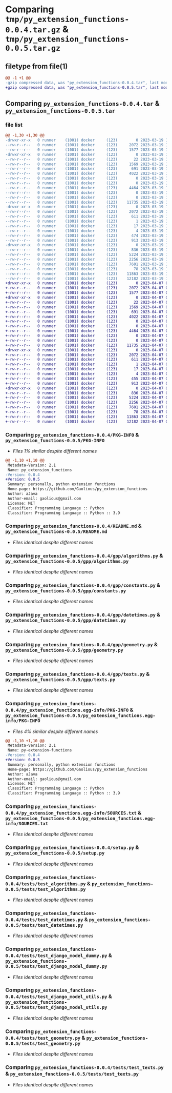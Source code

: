 # Comparing `tmp/py_extension_functions-0.0.4.tar.gz` & `tmp/py_extension_functions-0.0.5.tar.gz`

## filetype from file(1)

```diff
@@ -1 +1 @@
-gzip compressed data, was "py_extension_functions-0.0.4.tar", last modified: Sun Mar 19 10:46:32 2023, max compression
+gzip compressed data, was "py_extension_functions-0.0.5.tar", last modified: Fri Apr  7 04:15:20 2023, max compression
```

## Comparing `py_extension_functions-0.0.4.tar` & `py_extension_functions-0.0.5.tar`

### file list

```diff
@@ -1,30 +1,30 @@
-drwxr-xr-x   0 runner    (1001) docker     (123)        0 2023-03-19 10:46:32.747471 py_extension_functions-0.0.4/
--rw-r--r--   0 runner    (1001) docker     (123)     2072 2023-03-19 10:46:32.747471 py_extension_functions-0.0.4/PKG-INFO
--rw-r--r--   0 runner    (1001) docker     (123)     1577 2023-03-19 10:46:22.000000 py_extension_functions-0.0.4/README.md
-drwxr-xr-x   0 runner    (1001) docker     (123)        0 2023-03-19 10:46:32.743471 py_extension_functions-0.0.4/gpp/
--rw-r--r--   0 runner    (1001) docker     (123)       22 2023-03-19 10:46:22.000000 py_extension_functions-0.0.4/gpp/__init__.py
--rw-r--r--   0 runner    (1001) docker     (123)     1569 2023-03-19 10:46:22.000000 py_extension_functions-0.0.4/gpp/algorithms.py
--rw-r--r--   0 runner    (1001) docker     (123)      691 2023-03-19 10:46:22.000000 py_extension_functions-0.0.4/gpp/constants.py
--rw-r--r--   0 runner    (1001) docker     (123)     4022 2023-03-19 10:46:22.000000 py_extension_functions-0.0.4/gpp/datetimes.py
--rw-r--r--   0 runner    (1001) docker     (123)        0 2023-03-19 10:46:22.000000 py_extension_functions-0.0.4/gpp/decorators.py
--rw-r--r--   0 runner    (1001) docker     (123)        0 2023-03-19 10:46:22.000000 py_extension_functions-0.0.4/gpp/exceptions.py
--rw-r--r--   0 runner    (1001) docker     (123)     4464 2023-03-19 10:46:22.000000 py_extension_functions-0.0.4/gpp/geometry.py
--rw-r--r--   0 runner    (1001) docker     (123)        0 2023-03-19 10:46:22.000000 py_extension_functions-0.0.4/gpp/loggers.py
--rw-r--r--   0 runner    (1001) docker     (123)        0 2023-03-19 10:46:22.000000 py_extension_functions-0.0.4/gpp/networks.py
--rw-r--r--   0 runner    (1001) docker     (123)    11735 2023-03-19 10:46:22.000000 py_extension_functions-0.0.4/gpp/texts.py
-drwxr-xr-x   0 runner    (1001) docker     (123)        0 2023-03-19 10:46:32.743471 py_extension_functions-0.0.4/py_extension_functions.egg-info/
--rw-r--r--   0 runner    (1001) docker     (123)     2072 2023-03-19 10:46:32.000000 py_extension_functions-0.0.4/py_extension_functions.egg-info/PKG-INFO
--rw-r--r--   0 runner    (1001) docker     (123)      611 2023-03-19 10:46:32.000000 py_extension_functions-0.0.4/py_extension_functions.egg-info/SOURCES.txt
--rw-r--r--   0 runner    (1001) docker     (123)        1 2023-03-19 10:46:32.000000 py_extension_functions-0.0.4/py_extension_functions.egg-info/dependency_links.txt
--rw-r--r--   0 runner    (1001) docker     (123)       17 2023-03-19 10:46:32.000000 py_extension_functions-0.0.4/py_extension_functions.egg-info/requires.txt
--rw-r--r--   0 runner    (1001) docker     (123)        4 2023-03-19 10:46:32.000000 py_extension_functions-0.0.4/py_extension_functions.egg-info/top_level.txt
--rw-r--r--   0 runner    (1001) docker     (123)      474 2023-03-19 10:46:32.747471 py_extension_functions-0.0.4/setup.cfg
--rw-r--r--   0 runner    (1001) docker     (123)      913 2023-03-19 10:46:22.000000 py_extension_functions-0.0.4/setup.py
-drwxr-xr-x   0 runner    (1001) docker     (123)        0 2023-03-19 10:46:32.747471 py_extension_functions-0.0.4/tests/
--rw-r--r--   0 runner    (1001) docker     (123)      836 2023-03-19 10:46:22.000000 py_extension_functions-0.0.4/tests/test_algorithms.py
--rw-r--r--   0 runner    (1001) docker     (123)     5224 2023-03-19 10:46:22.000000 py_extension_functions-0.0.4/tests/test_datetimes.py
--rw-r--r--   0 runner    (1001) docker     (123)     2256 2023-03-19 10:46:22.000000 py_extension_functions-0.0.4/tests/test_django_model_dummy.py
--rw-r--r--   0 runner    (1001) docker     (123)     7601 2023-03-19 10:46:22.000000 py_extension_functions-0.0.4/tests/test_django_model_utils.py
--rw-r--r--   0 runner    (1001) docker     (123)       78 2023-03-19 10:46:22.000000 py_extension_functions-0.0.4/tests/test_django_task_model.py
--rw-r--r--   0 runner    (1001) docker     (123)    11863 2023-03-19 10:46:22.000000 py_extension_functions-0.0.4/tests/test_geometry.py
--rw-r--r--   0 runner    (1001) docker     (123)    12182 2023-03-19 10:46:22.000000 py_extension_functions-0.0.4/tests/test_texts.py
+drwxr-xr-x   0 runner    (1001) docker     (123)        0 2023-04-07 04:15:20.469733 py_extension_functions-0.0.5/
+-rw-r--r--   0 runner    (1001) docker     (123)     2072 2023-04-07 04:15:20.469733 py_extension_functions-0.0.5/PKG-INFO
+-rw-r--r--   0 runner    (1001) docker     (123)     1577 2023-04-07 04:15:08.000000 py_extension_functions-0.0.5/README.md
+drwxr-xr-x   0 runner    (1001) docker     (123)        0 2023-04-07 04:15:20.465733 py_extension_functions-0.0.5/gpp/
+-rw-r--r--   0 runner    (1001) docker     (123)       22 2023-04-07 04:15:08.000000 py_extension_functions-0.0.5/gpp/__init__.py
+-rw-r--r--   0 runner    (1001) docker     (123)     1569 2023-04-07 04:15:08.000000 py_extension_functions-0.0.5/gpp/algorithms.py
+-rw-r--r--   0 runner    (1001) docker     (123)      691 2023-04-07 04:15:08.000000 py_extension_functions-0.0.5/gpp/constants.py
+-rw-r--r--   0 runner    (1001) docker     (123)     4022 2023-04-07 04:15:08.000000 py_extension_functions-0.0.5/gpp/datetimes.py
+-rw-r--r--   0 runner    (1001) docker     (123)        0 2023-04-07 04:15:08.000000 py_extension_functions-0.0.5/gpp/decorators.py
+-rw-r--r--   0 runner    (1001) docker     (123)        0 2023-04-07 04:15:08.000000 py_extension_functions-0.0.5/gpp/exceptions.py
+-rw-r--r--   0 runner    (1001) docker     (123)     4464 2023-04-07 04:15:08.000000 py_extension_functions-0.0.5/gpp/geometry.py
+-rw-r--r--   0 runner    (1001) docker     (123)        0 2023-04-07 04:15:08.000000 py_extension_functions-0.0.5/gpp/loggers.py
+-rw-r--r--   0 runner    (1001) docker     (123)        0 2023-04-07 04:15:08.000000 py_extension_functions-0.0.5/gpp/networks.py
+-rw-r--r--   0 runner    (1001) docker     (123)    11735 2023-04-07 04:15:08.000000 py_extension_functions-0.0.5/gpp/texts.py
+drwxr-xr-x   0 runner    (1001) docker     (123)        0 2023-04-07 04:15:20.469733 py_extension_functions-0.0.5/py_extension_functions.egg-info/
+-rw-r--r--   0 runner    (1001) docker     (123)     2072 2023-04-07 04:15:20.000000 py_extension_functions-0.0.5/py_extension_functions.egg-info/PKG-INFO
+-rw-r--r--   0 runner    (1001) docker     (123)      611 2023-04-07 04:15:20.000000 py_extension_functions-0.0.5/py_extension_functions.egg-info/SOURCES.txt
+-rw-r--r--   0 runner    (1001) docker     (123)        1 2023-04-07 04:15:20.000000 py_extension_functions-0.0.5/py_extension_functions.egg-info/dependency_links.txt
+-rw-r--r--   0 runner    (1001) docker     (123)       17 2023-04-07 04:15:20.000000 py_extension_functions-0.0.5/py_extension_functions.egg-info/requires.txt
+-rw-r--r--   0 runner    (1001) docker     (123)        4 2023-04-07 04:15:20.000000 py_extension_functions-0.0.5/py_extension_functions.egg-info/top_level.txt
+-rw-r--r--   0 runner    (1001) docker     (123)      455 2023-04-07 04:15:20.469733 py_extension_functions-0.0.5/setup.cfg
+-rw-r--r--   0 runner    (1001) docker     (123)      913 2023-04-07 04:15:08.000000 py_extension_functions-0.0.5/setup.py
+drwxr-xr-x   0 runner    (1001) docker     (123)        0 2023-04-07 04:15:20.469733 py_extension_functions-0.0.5/tests/
+-rw-r--r--   0 runner    (1001) docker     (123)      836 2023-04-07 04:15:08.000000 py_extension_functions-0.0.5/tests/test_algorithms.py
+-rw-r--r--   0 runner    (1001) docker     (123)     5224 2023-04-07 04:15:08.000000 py_extension_functions-0.0.5/tests/test_datetimes.py
+-rw-r--r--   0 runner    (1001) docker     (123)     2256 2023-04-07 04:15:08.000000 py_extension_functions-0.0.5/tests/test_django_model_dummy.py
+-rw-r--r--   0 runner    (1001) docker     (123)     7601 2023-04-07 04:15:08.000000 py_extension_functions-0.0.5/tests/test_django_model_utils.py
+-rw-r--r--   0 runner    (1001) docker     (123)       78 2023-04-07 04:15:08.000000 py_extension_functions-0.0.5/tests/test_django_task_model.py
+-rw-r--r--   0 runner    (1001) docker     (123)    11863 2023-04-07 04:15:08.000000 py_extension_functions-0.0.5/tests/test_geometry.py
+-rw-r--r--   0 runner    (1001) docker     (123)    12182 2023-04-07 04:15:08.000000 py_extension_functions-0.0.5/tests/test_texts.py
```

### Comparing `py_extension_functions-0.0.4/PKG-INFO` & `py_extension_functions-0.0.5/PKG-INFO`

 * *Files 1% similar despite different names*

```diff
@@ -1,10 +1,10 @@
 Metadata-Version: 2.1
 Name: py_extension_functions
-Version: 0.0.4
+Version: 0.0.5
 Summary: personally, python extension functions
 Home-page: https://github.com/Gaolious/py_extension_functions
 Author: aJava
 Author-email: gaolious@gmail.com
 License: MIT
 Classifier: Programming Language :: Python
 Classifier: Programming Language :: Python :: 3.9
```

### Comparing `py_extension_functions-0.0.4/README.md` & `py_extension_functions-0.0.5/README.md`

 * *Files identical despite different names*

### Comparing `py_extension_functions-0.0.4/gpp/algorithms.py` & `py_extension_functions-0.0.5/gpp/algorithms.py`

 * *Files identical despite different names*

### Comparing `py_extension_functions-0.0.4/gpp/constants.py` & `py_extension_functions-0.0.5/gpp/constants.py`

 * *Files identical despite different names*

### Comparing `py_extension_functions-0.0.4/gpp/datetimes.py` & `py_extension_functions-0.0.5/gpp/datetimes.py`

 * *Files identical despite different names*

### Comparing `py_extension_functions-0.0.4/gpp/geometry.py` & `py_extension_functions-0.0.5/gpp/geometry.py`

 * *Files identical despite different names*

### Comparing `py_extension_functions-0.0.4/gpp/texts.py` & `py_extension_functions-0.0.5/gpp/texts.py`

 * *Files identical despite different names*

### Comparing `py_extension_functions-0.0.4/py_extension_functions.egg-info/PKG-INFO` & `py_extension_functions-0.0.5/py_extension_functions.egg-info/PKG-INFO`

 * *Files 4% similar despite different names*

```diff
@@ -1,10 +1,10 @@
 Metadata-Version: 2.1
 Name: py-extension-functions
-Version: 0.0.4
+Version: 0.0.5
 Summary: personally, python extension functions
 Home-page: https://github.com/Gaolious/py_extension_functions
 Author: aJava
 Author-email: gaolious@gmail.com
 License: MIT
 Classifier: Programming Language :: Python
 Classifier: Programming Language :: Python :: 3.9
```

### Comparing `py_extension_functions-0.0.4/py_extension_functions.egg-info/SOURCES.txt` & `py_extension_functions-0.0.5/py_extension_functions.egg-info/SOURCES.txt`

 * *Files identical despite different names*

### Comparing `py_extension_functions-0.0.4/setup.py` & `py_extension_functions-0.0.5/setup.py`

 * *Files identical despite different names*

### Comparing `py_extension_functions-0.0.4/tests/test_algorithms.py` & `py_extension_functions-0.0.5/tests/test_algorithms.py`

 * *Files identical despite different names*

### Comparing `py_extension_functions-0.0.4/tests/test_datetimes.py` & `py_extension_functions-0.0.5/tests/test_datetimes.py`

 * *Files identical despite different names*

### Comparing `py_extension_functions-0.0.4/tests/test_django_model_dummy.py` & `py_extension_functions-0.0.5/tests/test_django_model_dummy.py`

 * *Files identical despite different names*

### Comparing `py_extension_functions-0.0.4/tests/test_django_model_utils.py` & `py_extension_functions-0.0.5/tests/test_django_model_utils.py`

 * *Files identical despite different names*

### Comparing `py_extension_functions-0.0.4/tests/test_geometry.py` & `py_extension_functions-0.0.5/tests/test_geometry.py`

 * *Files identical despite different names*

### Comparing `py_extension_functions-0.0.4/tests/test_texts.py` & `py_extension_functions-0.0.5/tests/test_texts.py`

 * *Files identical despite different names*

